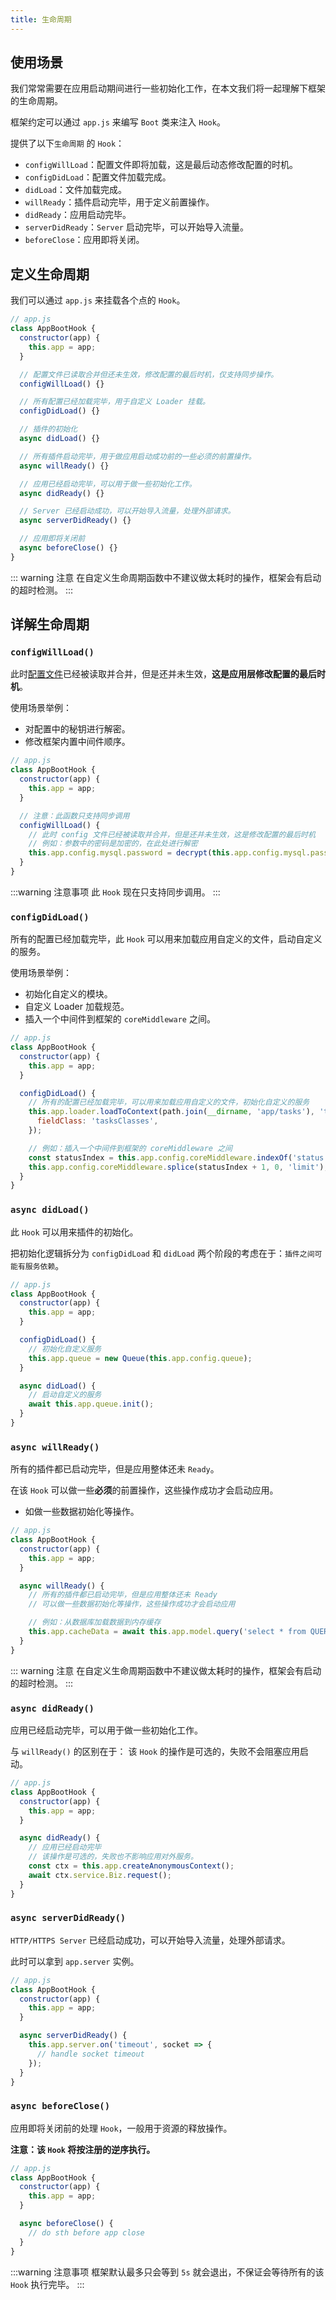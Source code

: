```yaml
---
title: 生命周期
---
```


## 使用场景

我们常常需要在应用启动期间进行一些初始化工作，在本文我们将一起理解下框架的生命周期。

框架约定可以通过 `app.js` 来编写 `Boot` 类来注入 `Hook`。

提供了以下`生命周期` 的 `Hook`：

- `configWillLoad`：配置文件即将加载，这是最后动态修改配置的时机。
- `configDidLoad`：配置文件加载完成。
- `didLoad`：文件加载完成。
- `willReady`：插件启动完毕，用于定义前置操作。
- `didReady`：应用启动完毕。
- `serverDidReady`：`Server` 启动完毕，可以开始导入流量。
- `beforeClose`：应用即将关闭。

## 定义生命周期

我们可以通过 `app.js` 来挂载各个点的 `Hook`。

```js
// app.js
class AppBootHook {
  constructor(app) {
    this.app = app;
  }

  // 配置文件已读取合并但还未生效，修改配置的最后时机，仅支持同步操作。
  configWillLoad() {}

  // 所有配置已经加载完毕，用于自定义 Loader 挂载。
  configDidLoad() {}

  // 插件的初始化
  async didLoad() {}

  // 所有插件启动完毕，用于做应用启动成功前的一些必须的前置操作。
  async willReady() {}

  // 应用已经启动完毕，可以用于做一些初始化工作。
  async didReady() {}

  // Server 已经启动成功，可以开始导入流量，处理外部请求。
  async serverDidReady() {}

  // 应用即将关闭前
  async beforeClose() {}
}
```

::: warning 注意
在自定义生命周期函数中不建议做太耗时的操作，框架会有启动的超时检测。
:::

## 详解生命周期

### `configWillLoad()`

此时[配置文件](./config.md)已经被读取并合并，但是还并未生效，**这是应用层修改配置的最后时机**。

使用场景举例：

- 对配置中的秘钥进行解密。
- 修改框架内置中间件顺序。

```js
// app.js
class AppBootHook {
  constructor(app) {
    this.app = app;
  }

  // 注意：此函数只支持同步调用
  configWillLoad() {
    // 此时 config 文件已经被读取并合并，但是还并未生效，这是修改配置的最后时机
    // 例如：参数中的密码是加密的，在此处进行解密
    this.app.config.mysql.password = decrypt(this.app.config.mysql.password);
  }
}
```

:::warning 注意事项
此 `Hook` 现在只支持同步调用。
:::

### `configDidLoad()`

所有的配置已经加载完毕，此 `Hook` 可以用来加载应用自定义的文件，启动自定义的服务。

使用场景举例：

- 初始化自定义的模块。
- 自定义 Loader 加载规范。
- 插入一个中间件到框架的 `coreMiddleware` 之间。

```js
// app.js
class AppBootHook {
  constructor(app) {
    this.app = app;
  }

  configDidLoad() {
    // 所有的配置已经加载完毕，可以用来加载应用自定义的文件，初始化自定义的服务
    this.app.loader.loadToContext(path.join(__dirname, 'app/tasks'), 'tasks', {
      fieldClass: 'tasksClasses',
    });

    // 例如：插入一个中间件到框架的 coreMiddleware 之间
    const statusIndex = this.app.config.coreMiddleware.indexOf('status');
    this.app.config.coreMiddleware.splice(statusIndex + 1, 0, 'limit');
  }
}
```

### `async didLoad()`

此 `Hook` 可以用来插件的初始化。

把初始化逻辑拆分为 `configDidLoad` 和 `didLoad` 两个阶段的考虑在于：`插件之间可能有服务依赖`。

```js
// app.js
class AppBootHook {
  constructor(app) {
    this.app = app;
  }

  configDidLoad() {
    // 初始化自定义服务
    this.app.queue = new Queue(this.app.config.queue);
  }

  async didLoad() {
    // 启动自定义的服务
    await this.app.queue.init();
  }
}
```

### `async willReady()`

所有的插件都已启动完毕，但是应用整体还未 `Ready`。

在该 `Hook` 可以做一些**必须**的前置操作，这些操作成功才会启动应用。

- 如做一些数据初始化等操作。

```js
// app.js
class AppBootHook {
  constructor(app) {
    this.app = app;
  }

  async willReady() {
    // 所有的插件都已启动完毕，但是应用整体还未 Ready
    // 可以做一些数据初始化等操作，这些操作成功才会启动应用

    // 例如：从数据库加载数据到内存缓存
    this.app.cacheData = await this.app.model.query('select * from QUERY_CACHE_SQL');
  }
}
```

::: warning 注意
在自定义生命周期函数中不建议做太耗时的操作，框架会有启动的超时检测。
:::

### `async didReady()`

应用已经启动完毕，可以用于做一些初始化工作。

与 `willReady()` 的区别在于： 该 `Hook` 的操作是可选的，失败不会阻塞应用启动。

```js
// app.js
class AppBootHook {
  constructor(app) {
    this.app = app;
  }

  async didReady() {
    // 应用已经启动完毕
    // 该操作是可选的，失败也不影响应用对外服务。
    const ctx = this.app.createAnonymousContext();
    await ctx.service.Biz.request();
  }
}
```

### `async serverDidReady()`

`HTTP/HTTPS Server` 已经启动成功，可以开始导入流量，处理外部请求。

此时可以拿到 `app.server` 实例。

```js
// app.js
class AppBootHook {
  constructor(app) {
    this.app = app;
  }

  async serverDidReady() {
    this.app.server.on('timeout', socket => {
      // handle socket timeout
    });
  }
}
```

### `async beforeClose()`

应用即将关闭前的处理 `Hook`，一般用于资源的释放操作。

**注意：该 `Hook` 将按注册的逆序执行。**

```js
// app.js
class AppBootHook {
  constructor(app) {
    this.app = app;
  }

  async beforeClose() {
    // do sth before app close
  }
}
```

:::warning 注意事项
框架默认最多只会等到 `5s` 就会退出，不保证会等待所有的该 `Hook` 执行完毕。
:::
